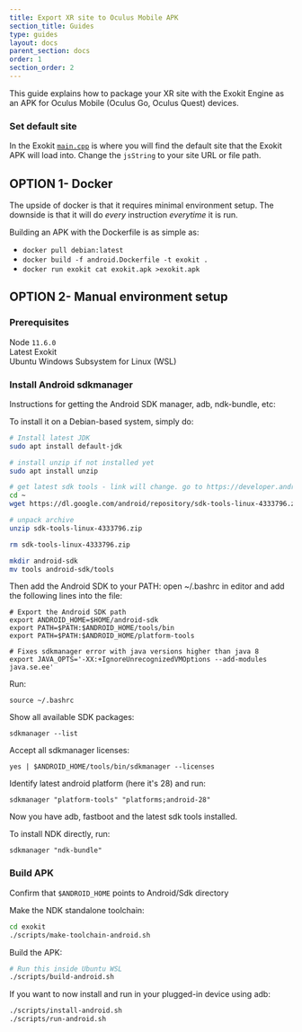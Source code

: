 ```yaml
---
title: Export XR site to Oculus Mobile APK
section_title: Guides
type: guides
layout: docs
parent_section: docs
order: 1
section_order: 2
---
```


This guide explains how to package your XR site with the Exokit Engine as an APK for Oculus Mobile (Oculus Go, Oculus Quest) devices.

### Set default site
In the Exokit [`main.cpp`](https://github.com/exokitxr/exokit/blob/f10dadf0013de0a35a5e72046140a0345987ab80/main.cpp#L416) is where you will find the default site that the Exokit APK will load into. Change the `jsString` to your site URL or file path.

## OPTION 1- Docker
The upside of docker is that it requires minimal environment setup. The downside is that it will do _every_ instruction _everytime_ it is run.

Building an APK with the Dockerfile is as simple as:

- `docker pull debian:latest`
- `docker build -f android.Dockerfile -t exokit .`
- `docker run exokit cat exokit.apk >exokit.apk`


## OPTION 2- Manual environment setup

### Prerequisites
Node `11.6.0`  
Latest Exokit  
Ubuntu Windows Subsystem for Linux (WSL)


### Install Android sdkmanager

Instructions for getting the Android SDK manager, adb, ndk-bundle, etc:


To install it on a Debian-based system, simply do:
```sh
# Install latest JDK
sudo apt install default-jdk

# install unzip if not installed yet
sudo apt install unzip

# get latest sdk tools - link will change. go to https://developer.android.com/studio/#downloads to get the latest one
cd ~
wget https://dl.google.com/android/repository/sdk-tools-linux-4333796.zip

# unpack archive
unzip sdk-tools-linux-4333796.zip

rm sdk-tools-linux-4333796.zip

mkdir android-sdk
mv tools android-sdk/tools
```

Then add the Android SDK to your PATH: open ~/.bashrc in editor and add the following lines into the file:
```
# Export the Android SDK path
export ANDROID_HOME=$HOME/android-sdk
export PATH=$PATH:$ANDROID_HOME/tools/bin
export PATH=$PATH:$ANDROID_HOME/platform-tools

# Fixes sdkmanager error with java versions higher than java 8
export JAVA_OPTS='-XX:+IgnoreUnrecognizedVMOptions --add-modules java.se.ee'
```

Run:

`source ~/.bashrc`

Show all available SDK packages:

`sdkmanager --list`

Accept all sdkmanager licenses:

`yes | $ANDROID_HOME/tools/bin/sdkmanager --licenses`

Identify latest android platform (here it's 28) and run:

`sdkmanager "platform-tools" "platforms;android-28"`

Now you have adb, fastboot and the latest sdk tools installed.

To install NDK directly, run:

`sdkmanager "ndk-bundle"`

### Build APK

Confirm that `$ANDROID_HOME` points to Android/Sdk directory

Make the NDK standalone toolchain:
```sh
cd exokit
./scripts/make-toolchain-android.sh
```

Build the APK:
```sh
# Run this inside Ubuntu WSL
./scripts/build-android.sh
```

If you want to now install and run in your plugged-in device using adb:
```sh
./scripts/install-android.sh
./scripts/run-android.sh
```
